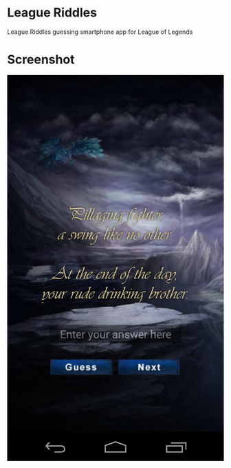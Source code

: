 # League Riddles
League Riddles guessing smartphone app for League  of Legends

# Screenshot
![](preview.png)
